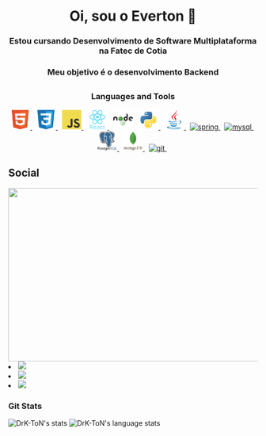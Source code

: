 <h1 align="center">Oi, sou o Everton 👋</h1>
<h3 align="center">Estou cursando Desenvolvimento de Software Multiplataforma na Fatec de Cotia</h3>
<h3 align="center">Meu objetivo é o desenvolvimento Backend</h3>

##

<h3 align="center">Languages and Tools</h3>
<p align="center">
<a href="https://developer.mozilla.org/pt-BR/docs/Web/HTML" target="_blank" rel="noreferrer"> <img src="https://raw.githubusercontent.com/devicons/devicon/master/icons/html5/html5-original.svg" alt="html" width="40" height="40"/> </a> &nbsp
<a href="https://developer.mozilla.org/pt-BR/docs/Web/CSS" target="_blank" rel="noreferrer"> <img src="https://raw.githubusercontent.com/devicons/devicon/master/icons/css3/css3-original.svg" alt="css" width="40" height="40"/> </a> &nbsp
<a href="https://developer.mozilla.org/en-US/docs/Web/JavaScript" target="_blank" rel="noreferrer"> <img src="https://raw.githubusercontent.com/devicons/devicon/master/icons/javascript/javascript-original.svg" alt="javascript" width="40" height="40"/> </a> &nbsp
<a href="https://reactjs.org/" target="_blank" rel="noreferrer"> <img src="https://raw.githubusercontent.com/devicons/devicon/master/icons/react/react-original-wordmark.svg" alt="react" width="40" height="40"/> </a> &nbsp
<a href="https://nodejs.org" target="_blank" rel="noreferrer"> <img src="https://raw.githubusercontent.com/devicons/devicon/master/icons/nodejs/nodejs-original-wordmark.svg" alt="nodejs" width="40" height="40"/></a> &nbsp
<a href="https://www.python.org" target="_blank" rel="noreferrer"> <img src="https://raw.githubusercontent.com/devicons/devicon/master/icons/python/python-original.svg" alt="python" width="40" height="40"/> </a> &nbsp
<a href="https://www.java.com" target="_blank" rel="noreferrer"> <img src="https://raw.githubusercontent.com/devicons/devicon/master/icons/java/java-original.svg" alt="java" width="40" height="40"/> </a> &nbsp
<a href="https://spring.io/" target="_blank" rel="noreferrer"> <img src="https://www.vectorlogo.zone/logos/springio/springio-icon.svg" alt="spring" width="40" height="40"/> </a> &nbsp
<a href="https://www.mysql.com/" target="_blank" rel="noreferrer"> <img src="https://cdn.intuji.com/2023/10/MySQL.png" alt="mysql" width="60" height="50"/> </a> &nbsp
<a href="https://www.postgresql.org" target="_blank" rel="noreferrer"> <img src="https://raw.githubusercontent.com/devicons/devicon/master/icons/postgresql/postgresql-original-wordmark.svg" alt="postgresql" width="40" height="40"/> </a> &nbsp
<a href="https://www.mongodb.com/" target="_blank" rel="noreferrer"> <img src="https://raw.githubusercontent.com/devicons/devicon/master/icons/mongodb/mongodb-original-wordmark.svg" alt="mongodb" width="40" height="40"/> </a> &nbsp
<a href="https://git-scm.com/" target="_blank" rel="noreferrer"> <img src="https://www.vectorlogo.zone/logos/git-scm/git-scm-icon.svg" alt="git" width="40" height="40"/> </a> &nbsp

##

<div>
    <h2 align="left"> Social</h2>
  <div align="center">
    <img width="550em" height="350em" src="https://i.gifer.com/EgUx.gif" align="right">
  </div>
  <li>
    <a href="https://www.instagram.com/drk_ton/" target="_blank"><img src="https://img.shields.io/badge/-Instagram-%23E4405F?style=for-the-badge&logo=instagram&logoColor=white" target="_blank"></a>
  </li>
  <li>
    <a href = "mailto:everton.drk@gmail.com"><img src="https://img.shields.io/badge/-Gmail-%23333?style=for-the-badge&logo=gmail&logoColor=white" target="_blank"></a>
  </li>
  <li>
    <a href="https://www.linkedin.com/in/everton-freitas-191b7757" target="_blank"><img src="https://img.shields.io/badge/-LinkedIn-%230077B5?style=for-the-badge&logo=linkedin&logoColor=white" target="_blank"></a> 
  </li>
</div>

<div align="left">
  <h3 align="left">Git Stats</h3>
  <img width="325em" src="https://github-readme-stats-sigma-five.vercel.app/api/top-langs/?username=DrK-ToN&layout=compact&theme=tokyonight&locale=pt-br" alt="DrK-ToN's stats"/>
  <img width="400em" src="https://github-readme-stats-sigma-five.vercel.app/api?username=DrK-ToN&theme=tokyonight&show_icons=true&locale=pt-br" alt="DrK-ToN's language stats"/>
</div>

